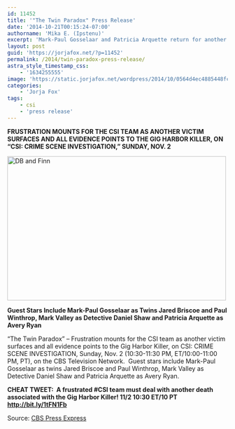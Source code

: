 ```yaml
---
id: 11452
title: '"The Twin Paradox" Press Release'
date: '2014-10-21T00:15:24-07:00'
authorname: 'Mika E. (Ipstenu)'
excerpt: 'Mark-Paul Gosselaar and Patricia Arquette return for another episode of CSI.'
layout: post
guid: 'https://jorjafox.net/?p=11452'
permalink: /2014/twin-paradox-press-release/
astra_style_timestamp_css:
    - '1634255555'
image: 'https://static.jorjafox.net/wordpress/2014/10/0564d4ec4885448fc55b26b11c1ae7431.jpg'
categories:
    - 'Jorja Fox'
tags:
    - csi
    - 'press release'
---
```


**FRUSTRATION MOUNTS FOR THE CSI TEAM AS ANOTHER VICTIM SURFACES AND ALL EVIDENCE POINTS TO THE GIG HARBOR KILLER, ON “CSI: CRIME SCENE INVESTIGATION,” SUNDAY, NOV. 2**

<img class="aligncenter size-full wp-image-11454" src="//static.jorjafox.net/wordpress/2014/10/0564d4ec4885448fc55b26b11c1ae743.png" alt="DB and Finn" width="500" height="329" />

**Guest Stars Include Mark-Paul Gosselaar as Twins Jared Briscoe and Paul Winthrop, Mark Valley as Detective Daniel Shaw and Patricia Arquette as Avery Ryan**

“The Twin Paradox” – Frustration mounts for the CSI team as another victim surfaces and all evidence points to the Gig Harbor Killer, on CSI: CRIME SCENE INVESTIGATION, Sunday, Nov. 2 (10:30-11:30 PM, ET/10:00-11:00 PM, PT), on the CBS Television Network.  Guest stars include Mark-Paul Gosselaar as twins Jared Briscoe and Paul Winthrop, Mark Valley as Detective Daniel Shaw and Patricia Arquette as Avery Ryan.

**CHEAT TWEET:  A frustrated #CSI team must deal with another death associated with the Gig Harbor Killer! 11/2 10:30 ET/10 PT http://bit.ly/1tFN1Fb**

Source: <a href="http://www.cbspressexpress.com/cbs-entertainment/releases/view?id=41005">CBS Press Express</a>
